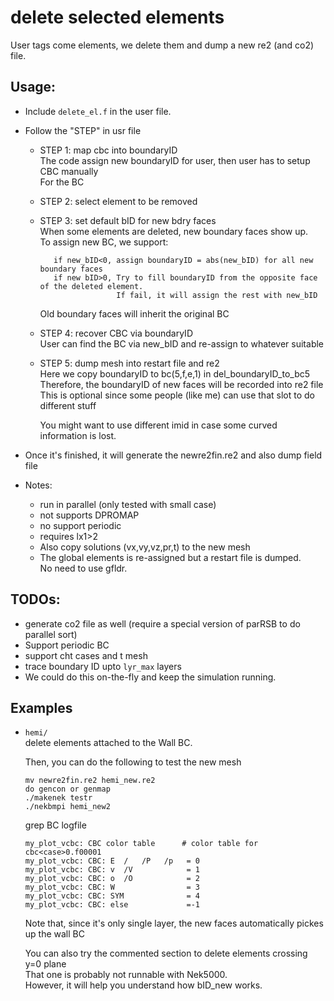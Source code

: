 # delete selected elements

User tags come elements, we delete them and dump a new re2 (and co2) file.

## Usage: 
- Include `delete_el.f` in the user file.    

- Follow the "STEP" in usr file
  
  - STEP 1: map cbc into boundaryID    
    The code assign new boundaryID for user, then user has to setup CBC manually    
    For the BC    

  - STEP 2: select element to be removed        

  - STEP 3: set default bID for new bdry faces     
    When some elements are deleted, new boundary faces show up.    
    To assign new BC, we support:
    ```
       if new_bID<0, assign boundaryID = abs(new_bID) for all new boundary faces
       if new bID>0, Try to fill boundaryID from the opposite face of the deleted element.
                     If fail, it will assign the rest with new_bID      
    ```
    Old boundary faces will inherit the original BC      

  - STEP 4: recover CBC via boundaryID     
    User can find the BC via new_bID and re-assign to whatever suitable    

  - STEP 5: dump mesh into restart file and re2           
    Here we copy boundaryID to bc(5,f,e,1) in del_boundaryID_to_bc5     
    Therefore, the boundaryID of new faces will be recorded into re2 file  
    This is optional since some people (like me) can use that slot to do different stuff     

    You might want to use different imid in case some curved information is lost.      

- Once it's finished, it will generate the newre2fin.re2 and also dump field file    

- Notes:
  - run in parallel (only tested with small case)     
  - not supports DPROMAP
  - no support periodic       
  - requires lx1>2
  - Also copy solutions (vx,vy,vz,pr,t) to the new mesh     
  - The global elements is re-assigned but a restart file is dumped.       
    No need to use gfldr.


## TODOs:
- generate co2 file as well (require a special version of parRSB to do parallel sort)    
- Support periodic BC      
- support cht cases and t mesh
- trace boundary ID upto `lyr_max` layers 
- We could do this on-the-fly and keep the simulation running.   


## Examples
- `hemi/`      
   delete elements attached to the Wall BC.     

   Then, you can do the following to test the new mesh      

   ```
   mv newre2fin.re2 hemi_new.re2
   do gencon or genmap
   ./makenek testr
   ./nekbmpi hemi_new2  
   ```

   grep BC logfile
   ```
   my_plot_vcbc: CBC color table      # color table for cbc<case>0.f00001
   my_plot_vcbc: CBC: E  /   /P   /p   = 0
   my_plot_vcbc: CBC: v  /V            = 1
   my_plot_vcbc: CBC: o  /O            = 2
   my_plot_vcbc: CBC: W                = 3
   my_plot_vcbc: CBC: SYM              = 4
   my_plot_vcbc: CBC: else             =-1
   ```

   Note that, since it's only single layer, 
   the new faces automatically pickes up the wall BC 


   You can also try the commented section to delete elements crossing y=0 plane   
   That one is probably not runnable with Nek5000.    
   However, it will help you understand how bID_new works.      


